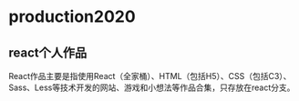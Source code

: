 # production2020
## react个人作品

React作品主要是指使用React（全家桶）、HTML（包括H5）、CSS（包括C3）、Sass、Less等技术开发的网站、游戏和小想法等作品合集，只存放在react分支。
